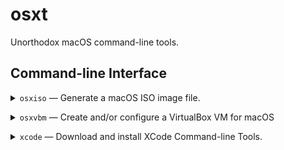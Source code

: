 # osxt

Unorthodox macOS command-line tools.

## Command-line Interface

  [0]: http://www.insanelymac.com/forum/topic/309654-run-vanilla-os-x-el-capitan-sierra-yosemite-or-mavericks-in-virtualbox-5010-on-a-windows-host/

<p><details>
  <summary><code>osxiso</code> &mdash; Generate a macOS ISO image file.</summary>

  Allows you to build a macOS ISO image file from an OSX installer application
  like "Install macOS Sierra.app". *Based on [fusio71au@insanelymac.com][0]'s work.* 
</details></p>

<p><details>
  <summary><code>osxvbm</code> &mdash; Create and/or configure a VirtualBox VM for macOS</summary>

  Configure a VirtualBox virtual machine for macOS. Can also create a new
  machine and immediately configure it. Setting up a new macOS virtual machine
  has never been easier (works on all host systems).

  1. Run `$ oxst osxvbm "macOS El Capitan" --new`
  2. Go to the machine's Storage settings
  3. Add a new Virtual Hard Disk 
  3. Add a new Optical Drive pointing to your macOS ISO

  You can generate a new ISO image for macOS using the `osxt osxiso` command
  on an actual Mac.

</details></p>

<p><details>
  <summary><code>xcode</code> &mdash; Download and install XCode Command-line Tools.</summary>

  Allows you to download and install any XCode Command-line Tools. Check out
  <a href="xcode/README.md"><code>xcode/README.md</code></a> for more
  information.

  <details>
    <summary><code>&nbsp; download</code></summary>
    <p>
    Download an XCode Command-line Tools Disk Image File.
    </p>
  </details>

  <details>
    <summary><code>&nbsp; install</code></summary>
    <p>
    Install XCode Command-line Tools from a Disk Image File.
    </p>
  </details>

  <details>
    <summary><code>&nbsp; getpbzx</code></summary>
    <p>
    Download <a href="https://github.com/NiklasRosenstein/pbzx">pbzx</a>,
    which is required for installing the XCode Command-line Tools in
    Version 8.0 or newer.
    </p>
  </details>

  <details>
    <summary><code>&nbsp; getversion</code></summary>
    <p>
    Extract <code>clang</code> from a Disk Image File and print its version.
    <em>Note: Currently, this unpacks the whole archive and is thus not
    actually more efficient than using the <code>install</code> command and
    calling <code>clang -V</code> yourself.</em>
  </details>

</details></p>
